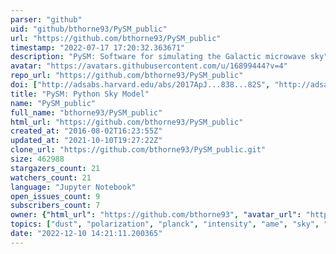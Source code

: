 ```yaml
---
parser: "github"
uid: "github/bthorne93/PySM_public"
url: "https://github.com/bthorne93/PySM_public"
timestamp: "2022-07-17 17:20:32.363671"
description: "PySM: Software for simulating the Galactic microwave sky"
avatar: "https://avatars.githubusercontent.com/u/16899444?v=4"
repo_url: "https://github.com/bthorne93/PySM_public"
doi: ["http://adsabs.harvard.edu/abs/2017ApJ...838...82S", "http://adsabs.harvard.edu/abs/2017MNRAS.469.2821T", "https://ui.adsabs.harvard.edu/abs/2017ascl.soft04007T/abstract"]
title: "PySM: Python Sky Model"
name: "PySM_public"
full_name: "bthorne93/PySM_public"
html_url: "https://github.com/bthorne93/PySM_public"
created_at: "2016-08-02T16:23:55Z"
updated_at: "2021-10-10T19:27:22Z"
clone_url: "https://github.com/bthorne93/PySM_public.git"
size: 462988
stargazers_count: 21
watchers_count: 21
language: "Jupyter Notebook"
open_issues_count: 9
subscribers_count: 7
owner: {"html_url": "https://github.com/bthorne93", "avatar_url": "https://avatars.githubusercontent.com/u/16899444?v=4", "login": "bthorne93", "type": "User"}
topics: ["dust", "polarization", "planck", "intensity", "ame", "sky", "cmb"]
date: "2022-12-10 14:21:11.200365"
---
```

